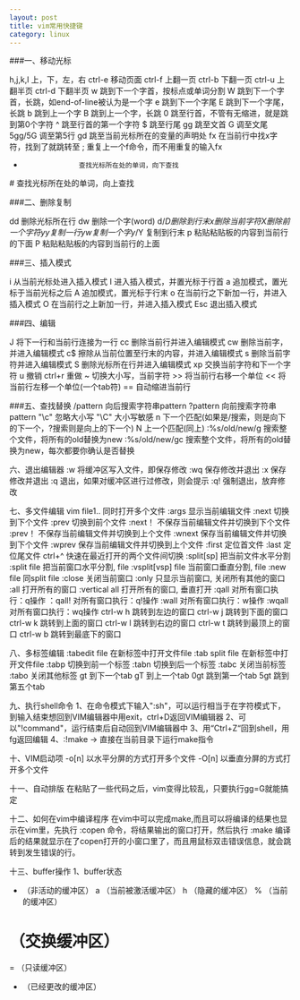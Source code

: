 ```yaml
---
layout: post
title: vim常用快捷键
category: linux
---
```




###一、移动光标

>
h,j,k,l     		上，下，左，右
ctrl-e      		移动页面
ctrl-f         		上翻一页
ctrl-b         		下翻一页
ctrl-u         		上翻半页
ctrl-d         		下翻半页
w             		跳到下一个字首，按标点或单词分割
W            		跳到下一个字首，长跳，如end-of-line被认为是一个字
e             		跳到下一个字尾
E             		跳到下一个字尾，长跳
b             		跳到上一个字
B             		跳到上一个字，长跳
0             		跳至行首，不管有无缩进，就是跳到第0个字符
^             		跳至行首的第一个字符
$            		跳至行尾
gg             		跳至文首
G           		调至文尾
5gg/5G      		调至第5行
gd             		跳至当前光标所在的变量的声明处
fx             		在当前行中找x字符，找到了就跳转至
;             		重复上一个f命令，而不用重复的输入fx
*            		查找光标所在处的单词，向下查找
\#             		查找光标所在处的单词，向上查找

###二、删除复制

>
dd             		删除光标所在行
dw          		删除一个字(word)
d$/D        		删除到行末
x           		删除当前字符
X             		删除前一个字符
yy             		复制一行
yw             		复制一个字
y$/Y         		复制到行末
p             		粘贴粘贴板的内容到当前行的下面
P             		粘贴粘贴板的内容到当前行的上面

###三、插入模式

>
i             		从当前光标处进入插入模式
I             		进入插入模式，并置光标于行首
a             		追加模式，置光标于当前光标之后
A             		追加模式，置光标于行末
o             		在当前行之下新加一行，并进入插入模式
O             		在当前行之上新加一行，并进入插入模式
Esc         		退出插入模式

###四、编辑

>
J             		将下一行和当前行连接为一行
cc            		删除当前行并进入编辑模式
cw             		删除当前字，并进入编辑模式
c$             		擦除从当前位置至行末的内容，并进入编辑模式
s             		删除当前字符并进入编辑模式
S             		删除光标所在行并进入编辑模式
xp             		交换当前字符和下一个字符
u             		撤销
ctrl+r         		重做
~             		切换大小写，当前字符
\>>             	将当前行右移一个单位
\<<          		将当前行左移一个单位(一个tab符)
\==            		自动缩进当前行

###五、查找替换
/pattern     		向后搜索字符串pattern
?pattern     		向前搜索字符串pattern
"\c" 				忽略大小写
 "\C" 				大小写敏感
n             		下一个匹配(如果是/搜索，则是向下的下一个，?搜索则是向上的下一个)
N             		上一个匹配(同上)
:%s/old/new/g      	搜索整个文件，将所有的old替换为new
:%s/old/new/gc     	搜索整个文件，将所有的old替换为new，每次都要你确认是否替换

六、退出编辑器
:w            		将缓冲区写入文件，即保存修改
:wq         		保存修改并退出
:x             		保存修改并退出
:q             		退出，如果对缓冲区进行过修改，则会提示
:q!         		强制退出，放弃修改

七、多文件编辑
vim file1.. 		同时打开多个文件
:args       			显示当前编辑文件
:next       			切换到下个文件
:prev       			切换到前个文件
:next！     		不保存当前编辑文件并切换到下个文件
:prev！     		不保存当前编辑文件并切换到上个文件
:wnext      		保存当前编辑文件并切换到下个文件
:wprev      		保存当前编辑文件并切换到上个文件
:first      			定位首文件
:last       			定位尾文件
ctrl+^      			快速在最近打开的两个文件间切换
:split[sp]  		把当前文件水平分割
:split file 			把当前窗口水平分割, file
:vsplit[vsp] file 	当前窗口垂直分割, file
:new file    		同split file
:close       		关闭当前窗口
:only        		只显示当前窗口, 关闭所有其他的窗口
:all         			打开所有的窗口
:vertical all		打开所有的窗口, 垂直打开
:qall         		对所有窗口执行：q操作
：qall!        		对所有窗口执行：q!操作
:wall         		对所有窗口执行：w操作
:wqall         		对所有窗口执行：wq操作
ctrl-w h     		跳转到左边的窗口
ctrl-w j     		跳转到下面的窗口
ctrl-w k     		跳转到上面的窗口
ctrl-w l     		跳转到右边的窗口
ctrl-w t     		跳转到最顶上的窗口
ctrl-w b     		跳转到最底下的窗口

八、多标签编辑
:tabedit file 		在新标签中打开文件file
:tab split file 		在新标签中打开文件file
:tabp         		切换到前一个标签
:tabn         		切换到后一个标签
:tabc          		关闭当前标签
:tabo          		关闭其他标签
gt            			到下一个tab
gT            			到上一个tab
0gt           		跳到第一个tab
5gt           		跳到第五个tab

九、执行shell命令
1、在命令模式下输入":sh"，可以运行相当于在字符模式下，到输入结束想回到VIM编辑器中用exit，ctrl+D返回VIM编辑器
2、可以"!command"，运行结束后自动回到VIM编辑器中
3、用“Ctrl+Z“回到shell，用fg返回编辑
4、:!make -> 直接在当前目录下运行make指令

十、VIM启动项
-o[n] 以水平分屏的方式打开多个文件
-O[n] 以垂直分屏的方式打开多个文件

十一、自动排版
在粘贴了一些代码之后，vim变得比较乱，只要执行gg=G就能搞定

十二、如何在vim中编译程序
在vim中可以完成make,而且可以将编译的结果也显示在vim里，先执行 :copen 命令，将结果输出的窗口打开，然后执行 :make
编译后的结果就显示在了copen打开的小窗口里了，而且用鼠标双击错误信息，就会跳转到发生错误的行。

十三、buffer操作
1、buffer状态
- （非活动的缓冲区）
a （当前被激活缓冲区）
h （隐藏的缓冲区）
% （当前的缓冲区）
# （交换缓冲区）
= （只读缓冲区）
+ （已经更改的缓冲区）

